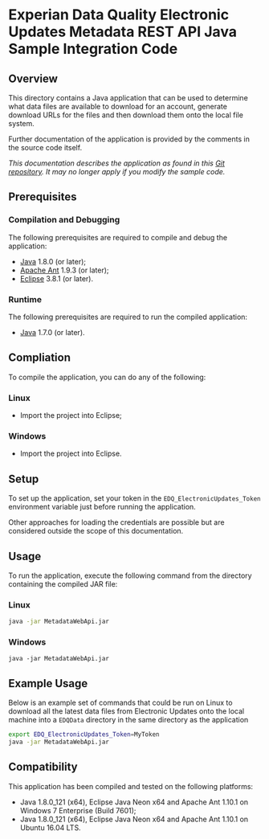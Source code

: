 # Experian Data Quality Electronic Updates Metadata REST API Java Sample Integration Code

## Overview

This directory contains a Java application that can be used to determine what data files are available to download for an account, generate download URLs for the files and then download them onto the local file system.

Further documentation of the application is provided by the comments in the source code itself.

*This documentation describes the application as found in this [Git repository](https://github.com/experiandataquality/electronicupdates). It may no longer apply if you modify the sample code.*

## Prerequisites

### Compilation and Debugging

The following prerequisites are required to compile and debug the application:

 * [Java](https://java.com/en/download/) 1.8.0 (or later);
 * [Apache Ant](http://ant.apache.org/bindownload.cgi) 1.9.3 (or later);
 * [Eclipse](https://eclipse.org/downloads/) 3.8.1 (or later).

### Runtime

The following prerequisites are required to run the compiled application:

 * [Java](https://java.com/en/download/) 1.7.0 (or later).

## Compliation

To compile the application, you can do any of the following:

### Linux

 * Import the project into Eclipse;

### Windows

 * Import the project into Eclipse.

## Setup

To set up the application, set your token in the ```EDQ_ElectronicUpdates_Token``` environment variable just before running the application.

Other approaches for loading the credentials are possible but are considered outside the scope of this documentation.

## Usage

To run the application, execute the following command from the directory containing the compiled JAR file:

### Linux

```sh
java -jar MetadataWebApi.jar
```

### Windows

```batchfile
java -jar MetadataWebApi.jar
```

## Example Usage

Below is an example set of commands that could be run on Linux to download all the latest data files from Electronic Updates onto the local machine into a ```EDQData``` directory in the same directory as the application

```sh
export EDQ_ElectronicUpdates_Token=MyToken
java -jar MetadataWebApi.jar
```

## Compatibility

This application has been compiled and tested on the following platforms:

 * Java 1.8.0_121 (x64), Eclipse Java Neon x64 and Apache Ant 1.10.1 on Windows 7 Enterprise (Build 7601);
 * Java 1.8.0_121 (x64), Eclipse Java Neon x64 and Apache Ant 1.10.1 on Ubuntu 16.04 LTS.

